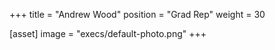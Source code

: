 +++
title = "Andrew Wood"
position = "Grad Rep"
weight = 30

[asset]
image = "execs/default-photo.png"
+++
